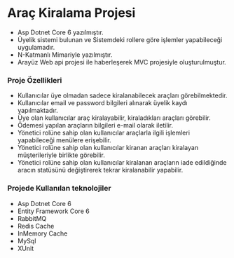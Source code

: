 # Araç Kiralama Projesi

* Asp Dotnet Core 6 yazılmıştır.
* Üyelik sistemi bulunan ve Sistemdeki rollere göre işlemler yapabileceği uygulamadır.
* N-Katmanlı Mimariyle yazılmıştır.
* Arayüz Web api projesi ile haberleşerek MVC projesiyle oluşturulmuştur.

### Proje Özellikleri

* Kullanıcılar üye olmadan sadece kiralanabilecek araçları görebilmektedir.
* Kullanıcılar email ve password bilgileri alınarak üyelik kaydı yapılmaktadır.
* Üye olan kullanıcılar araç kiralayabilir, kiraladıkları araçları görebilir.
* Ödemesi yapılan araçların bilgileri e-mail olarak iletilir.
* Yönetici rolüne sahip olan kullanıcılar araçlarla ilgili işlemleri yapabileceği menülere erişebilir.
* Yönetici rolüne sahip olan kullanıcılar kiranan araçları kiralayan müşterileriyle birlikte görebilir.
* Yönetici rolüne sahip olan kullanıcılar kiralanan araçların iade edildiğinde aracın statüsünü değiştirerek tekrar kiralanabilir yapabilir.

### Projede Kullanılan teknolojiler

* Asp Dotnet Core 6
* Entity Framework Core 6
* RabbitMQ
* Redis Cache
* InMemory Cache
* MySql
* XUnit

